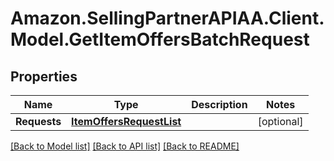 # Amazon.SellingPartnerAPIAA.Client.Model.GetItemOffersBatchRequest
## Properties

Name | Type | Description | Notes
------------ | ------------- | ------------- | -------------
**Requests** | [**ItemOffersRequestList**](ItemOffersRequestList.md) |  | [optional] 

[[Back to Model list]](../README.md#documentation-for-models) [[Back to API list]](../README.md#documentation-for-api-endpoints) [[Back to README]](../README.md)

